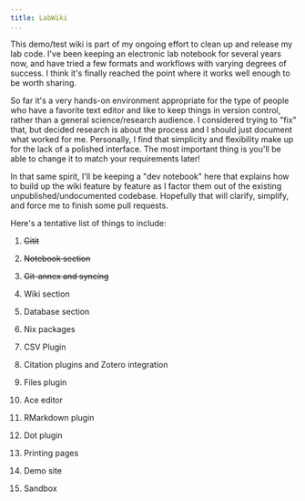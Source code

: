 ```yaml
---
title: LabWiki
...
```


This demo/test wiki is part of my ongoing effort to clean up and release my lab
code. I've been keeping an electronic lab notebook for several years now, and
have tried a few formats and workflows with varying degrees of success. I think
it's finally reached the point where it works well enough to be worth sharing.

So far it's a very hands-on environment appropriate for the type of people who
have a favorite text editor and like to keep things in version control, rather
than a general science/research audience. I considered trying to "fix" that,
but decided research is about the process and I should just document what
worked for me. Personally, I find that simplicity and flexibility make up for
the lack of a polished interface. The most important thing is you'll be able to
change it to match your requirements later!

In that same spirit, I'll be keeping a "dev notebook" here that explains how to
build up the wiki feature by feature as I factor them out of the existing
unpublished/undocumented codebase. Hopefully that will clarify, simplify, and
force me to finish some pull requests.

Here's a tentative list of things to include:

01. ~~Gitit~~

02. ~~Notebook section~~

03. ~~Git-annex and syncing~~

04. Wiki section

05. Database section

06. Nix packages

07. CSV Plugin

08. Citation plugins and Zotero integration

09. Files plugin

10. Ace editor

11. RMarkdown plugin

12. Dot plugin

13. Printing pages

14. Demo site

15. Sandbox
